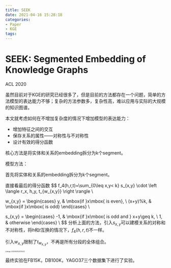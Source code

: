 ```yaml
---
title: SEEK
date: 2021-04-16 15:28:18
categories:
- Paper
- KGE
tags:
---
```


# SEEK: Segmented Embedding of Knowledge Graphs

ACL 2020

虽然目前对于KGE的研究已经很多了，但是目前的方法都存在一个问题，简单的方法模型的表达能力不够；复杂的方法参数多，复杂性高，难以应用与实际的大规模的知识图谱。

本文就考虑如何在不增加复杂度的情况下增加模型的表达能力：

- 增加特征之间的交互
- 保存关系的属性——对称性与不对称性
- 设计有效的得分函数

核心方法是将实体和关系的embedding拆分为k个segment。

<!--more-->

模型方法：

首先将实体和关系的embedding拆分为k个segment。

直接看最后的得分函数
$$
f_4(h,r,t)=\sum_{0\leq x,y< k} s_{x,y} \cdot \left \langle r_x, h_y, t_{w_{x,y}} \right \rangle \\

w_{x,y} =
\begin{cases}
y,  & \mbox{if }x\mbox{ is even}, \\
(x+y)\%k, & \mbox{if }x\mbox{ is odd}
\end{cases} \\

s_{x,y} =
\begin{cases}
-1,  & \mbox{if }x\mbox{ is odd and } x+y\geq k, \\
1, & otherwise
\end{cases} \\
$$
分析上面的方法，引入$s_{x,y}$可以建模关系的对称和不对称性，将$h$和$t$互换的情况下，$f_4(h,r,t)$不一样。

引入$w_{x,y}$限制了$t_{w_{x,y}}$，不再是所有分段的全体组合。

<img src="../../../../../../../Zotero/storage/YCES768S/image-20200929220716325.png" alt="image-20200929220716325" style="zoom:30%;" />

最终实验在FB15K，DB100K，YAGO37三个数据集下进行了实验。

